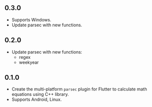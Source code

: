 ## 0.3.0

- Supports Windows.
- Update parsec with new functions.

## 0.2.0

- Update parsec with new functions:
  - regex
  - weekyear

## 0.1.0

- Create the multi-platform `parsec` plugin for Flutter to calculate math equations using C++ library.
- Supports Android, Linux.
